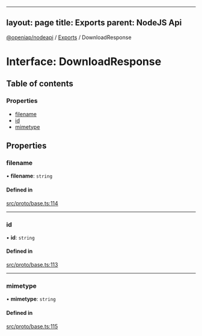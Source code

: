 
---
layout: page
title: Exports
parent: NodeJS Api
---
[@openiap/nodeapi](../README.md) / [Exports](../modules.md) / DownloadResponse

# Interface: DownloadResponse

## Table of contents

### Properties

- [filename](DownloadResponse.md#filename)
- [id](DownloadResponse.md#id)
- [mimetype](DownloadResponse.md#mimetype)

## Properties

### filename

• **filename**: `string`

#### Defined in

[src/proto/base.ts:114](https://github.com/openiap/nodeapi/blob/a6b5438/src/proto/base.ts#L114)

___

### id

• **id**: `string`

#### Defined in

[src/proto/base.ts:113](https://github.com/openiap/nodeapi/blob/a6b5438/src/proto/base.ts#L113)

___

### mimetype

• **mimetype**: `string`

#### Defined in

[src/proto/base.ts:115](https://github.com/openiap/nodeapi/blob/a6b5438/src/proto/base.ts#L115)
